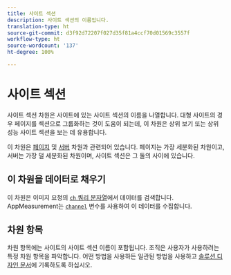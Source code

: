 ```yaml
---
title: 사이트 섹션
description: 사이트 섹션의 이름입니다.
translation-type: ht
source-git-commit: d3f92d72207f027d35f81a4ccf70d01569c3557f
workflow-type: ht
source-wordcount: '137'
ht-degree: 100%

---
```



# 사이트 섹션

사이트 섹션 차원은 사이트에 있는 사이트 섹션의 이름을 나열합니다. 대형 사이트의 경우 페이지를 섹션으로 그룹화하는 것이 도움이 되는데, 이 차원은 상위 보기 또는 상위 성능 사이트 섹션을 보는 데 유용합니다.

이 차원은 [페이지](page.md) 및 [서버](server.md) 차원과 관련되어 있습니다. 페이지는 가장 세분화된 차원이고, 서버는 가장 덜 세분화된 차원이며, 사이트 섹션은 그 둘의 사이에 있습니다.

## 이 차원을 데이터로 채우기

이 차원은 이미지 요청의 [`ch` 쿼리 문자열](/help/implement/validate/query-parameters.md)에서 데이터를 검색합니다. AppMeasurement는 [`channel`](/help/implement/vars/page-vars/channel.md) 변수를 사용하여 이 데이터를 수집합니다.

## 차원 항목

차원 항목에는 사이트의 사이트 섹션 이름이 포함됩니다. 조직은 사용자가 사용하려는 특정 차원 항목을 파악합니다. 어떤 방법을 사용하든 일관된 방법을 사용하고 [솔루션 디자인 문서](/help/implement/prepare/solution-design.md)에 기록하도록 하십시오.
